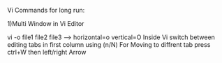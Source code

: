 Vi Commands for long run:


1)Multi Window in Vi Editor

vi -o file1 file2 file3 -->
horizontal=o
vertical=O
Inside Vi switch  between editing  tabs in first column using (n/N)
For Moving to diffrent tab press ctrl+W then left/right Arrow


